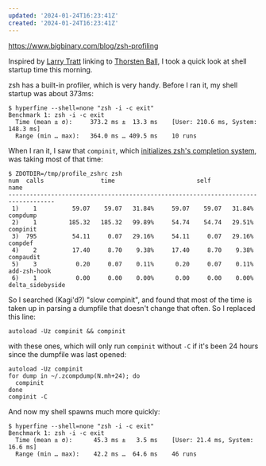```yaml
---
updated: '2024-01-24T16:23:41Z'
created: '2024-01-24T16:23:41Z'
---
```

https://www.bigbinary.com/blog/zsh-profiling

Inspired by [Larry Tratt](https://tratt.net/laurie/blog/2024/faster_shell_startup_with_shell_switching.html) linking to [Thorsten Ball](https://registerspill.thorstenball.com/p/how-fast-is-your-shell), I took a quick look at shell startup time this morning.

zsh has a built-in profiler, which is very handy. Before I ran it, my shell startup was about 373ms:

```
$ hyperfine --shell=none "zsh -i -c exit"
Benchmark 1: zsh -i -c exit
  Time (mean ± σ):     373.2 ms ±  13.3 ms    [User: 210.6 ms, System: 148.3 ms]
  Range (min … max):   364.0 ms … 409.5 ms    10 runs
```

When I ran it, I saw that `compinit`, which [initializes zsh's completion system](https://zsh.sourceforge.io/Doc/Release/Completion-System.html#Initialization), was taking most of that time:

```
$ ZDOTDIR=/tmp/profile_zshrc zsh
num  calls                time                       self            name
-----------------------------------------------------------------------------------
 1)    1          59.07    59.07   31.84%     59.07    59.07   31.84%  compdump
 2)    1         185.32   185.32   99.89%     54.74    54.74   29.51%  compinit
 3)  795          54.11     0.07   29.16%     54.11     0.07   29.16%  compdef
 4)    2          17.40     8.70    9.38%     17.40     8.70    9.38%  compaudit
 5)    3           0.20     0.07    0.11%      0.20     0.07    0.11%  add-zsh-hook
 6)    1           0.00     0.00    0.00%      0.00     0.00    0.00%  delta_sidebyside
```

So I searched (Kagi'd?) "slow compinit", and found that most of the time is taken up in parsing a dumpfile that doesn't change that often. So I replaced this line:

```
autoload -Uz compinit && compinit
```

with these ones, which will only run `compinit` without `-C` if it's been 24 hours since the dumpfile was last opened:

```
autoload -Uz compinit
for dump in ~/.zcompdump(N.mh+24); do
  compinit
done
compinit -C
```

And now my shell spawns much more quickly:

```
$ hyperfine --shell=none "zsh -i -c exit"
Benchmark 1: zsh -i -c exit
  Time (mean ± σ):      45.3 ms ±   3.5 ms    [User: 21.4 ms, System: 16.6 ms]
  Range (min … max):    42.2 ms …  64.6 ms    46 runs
```